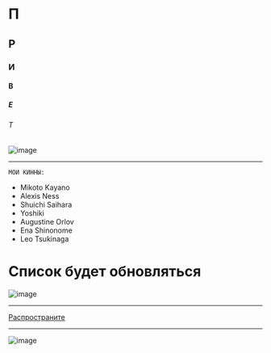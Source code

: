 # П  
## Р 
### И 
#### В                              
##### Е
###### Т 
![image](https://github.com/fitsui/fitsui/assets/140371348/3dec215c-9e50-48d4-b955-f7fa61fbad6c)
________
`МОИ КИННЫ:`
+ Mikoto Kayano
+ Alexis Ness
+ Shuichi Saihara
+ Yoshiki
+ Augustine Orlov
+ Ena Shinonome
+ Leo Tsukinaga
# Список будет обновляться
![image](https://github.com/fitsui/fitsui/assets/140371348/0ec859b8-67c3-4429-919c-20f5ed5144c4)

_________________
[Распространите](https://ru.pinterest.com/pin/585045807871115291/)
_______
![image](https://github.com/fitsui/ggggggrrrrrrrrrrr/assets/140371348/8e219479-6f30-4f07-a64f-4c2022ff9c1f) 


